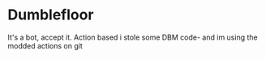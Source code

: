# Dumblefloor
It's a bot, accept it.
Action based
i stole some DBM code- and im using the modded actions on git
